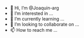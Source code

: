 - 👋 Hi, I’m @Joaquin-arg
- 👀 I’m interested in ...
- 🌱 I’m currently learning ...
- 💞️ I’m looking to collaborate on ...
- 📫 How to reach me ...

<!---
Joaquin-arg/Joaquin-arg is a ✨ special ✨ repository because its `README.md` (this file) appears on your GitHub profile.
You can click the Preview link to take a look at your changes.
--->
